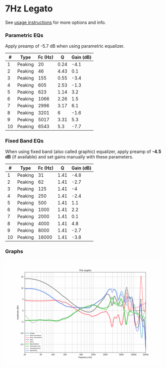 # 7Hz Legato
See [usage instructions](https://github.com/jaakkopasanen/AutoEq#usage) for more options and info.

### Parametric EQs
Apply preamp of -5.7 dB when using parametric equalizer.

|   # | Type    |   Fc (Hz) |    Q |   Gain (dB) |
|-----|---------|-----------|------|-------------|
|   1 | Peaking |        20 | 0.24 |        -4.1 |
|   2 | Peaking |        46 | 4.43 |         0.1 |
|   3 | Peaking |       155 | 0.55 |        -3.4 |
|   4 | Peaking |       605 | 2.53 |        -1.3 |
|   5 | Peaking |       623 | 1.14 |         3.2 |
|   6 | Peaking |      1066 | 2.26 |         1.5 |
|   7 | Peaking |      2996 | 3.17 |         6.1 |
|   8 | Peaking |      3201 | 6    |        -1.6 |
|   9 | Peaking |      5017 | 3.31 |         5.3 |
|  10 | Peaking |      6543 | 5.3  |        -7.7 |

### Fixed Band EQs
When using fixed band (also called graphic) equalizer, apply preamp of **-4.5 dB** (if available) and set gains manually with these parameters.

|   # | Type    |   Fc (Hz) |    Q |   Gain (dB) |
|-----|---------|-----------|------|-------------|
|   1 | Peaking |        31 | 1.41 |        -4.8 |
|   2 | Peaking |        62 | 1.41 |        -2.7 |
|   3 | Peaking |       125 | 1.41 |        -4   |
|   4 | Peaking |       250 | 1.41 |        -2.4 |
|   5 | Peaking |       500 | 1.41 |         1.1 |
|   6 | Peaking |      1000 | 1.41 |         2.2 |
|   7 | Peaking |      2000 | 1.41 |         0.1 |
|   8 | Peaking |      4000 | 1.41 |         4.8 |
|   9 | Peaking |      8000 | 1.41 |        -2.7 |
|  10 | Peaking |     16000 | 1.41 |        -3.8 |

### Graphs
![](./7Hz%20Legato.png)
